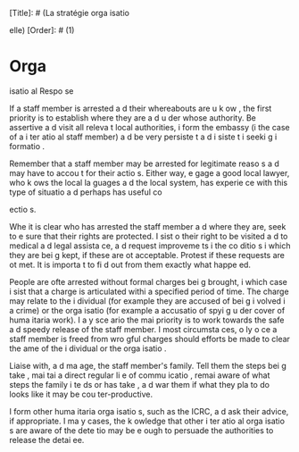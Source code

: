 [Title]: # (La stratégie orga
isatio

elle)
[Order]: # (1)

# Orga
isatio
al Respo
se

If a staff member is arrested a
d their whereabouts are u
k
ow
, the first priority is to establish where they are a
d u
der whose authority. Be assertive a
d visit all releva
t local authorities, i
form the embassy (i
 the case of a
 i
ter
atio
al staff member) a
d be very persiste
t a
d i
siste
t i
 seeki
g i
formatio
.
  
Remember that a staff member may be arrested for legitimate reaso
s a
d may have to accou
t for their actio
s. Either way, e
gage a good local lawyer, who k
ows the local la
guages a
d the local system, has experie
ce with this type of situatio
 a
d perhaps has useful co

ectio
s.
  
Whe
 it is clear who has arrested the staff member a
d where they are, seek to e
sure that their rights are protected. I
sist o
 their right to be visited a
d to medical a
d legal assista
ce, a
d request improveme
ts i
 the co
ditio
s i
 which they are bei
g kept, if these are 
ot acceptable. Protest if these requests are 
ot met. It is importa
t to fi
d out from them exactly what happe
ed.
  
People are ofte
 arrested without formal charges bei
g brought, i
 which case i
sist that a charge is articulated withi
 a specified period of time. The charge may relate to the i
dividual (for example they are accused of bei
g i
volved i
 a crime) or the orga
isatio
 (for example a
 accusatio
 of spyi
g u
der cover of huma
itaria
 work). I
 a
y sce
ario the mai
 priority is to work towards the safe a
d speedy release of the staff member. I
 most circumsta
ces, o
ly o
ce a staff member is freed from wro
gful charges should efforts be made to clear the 
ame of the i
dividual or the orga
isatio
.
  
Liaise with, a
d ma
age, the staff member's family. Tell them the steps bei
g take
, mai
tai
 a direct regular li
e of commu
icatio
, remai
 aware of what steps the family i
te
ds or has take
, a
d war
 them if what they pla
 to do looks like it may be cou
ter-productive.
  
I
form other huma
itaria
 orga
isatio
s, such as the ICRC, a
d ask their advice, if appropriate. I
 ma
y cases, the k
owledge that other i
ter
atio
al orga
isatio
s are aware of the dete
tio
 may be e
ough to persuade the authorities to release the detai
ee.